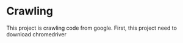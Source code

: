 # Crawling

This project is crawling code from google.
First, this project need to download chromedriver
